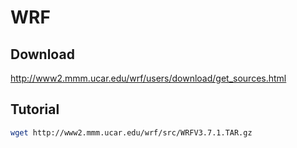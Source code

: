 # WRF

## Download

http://www2.mmm.ucar.edu/wrf/users/download/get_sources.html

## Tutorial

```sh
wget http://www2.mmm.ucar.edu/wrf/src/WRFV3.7.1.TAR.gz
```